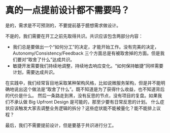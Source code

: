 # 真的一点提前设计都不需要吗？

是的，需求是不可预测的，不要提前基于臆想需求做设计。

不是的，我们需要在开工之前先取得共识。共识应该包含两部分内容：

* 我们总是要做出一个“如何分工”的决定，才能开始工作。没有完美的决定，Autonomy/Consistency/Feedback 三个方面总是有被取舍掉的方面。但是我们要对“取舍了什么”达成共识。
* 敏捷开发需要我们持续地调整，持续地去响应变化。“如何保持敏捷”同样需要计划，需要达成共识。

在实践中，我们经常盲目地采取某种架构风格，比如说微服务架构，但是并不能明确地说出这个做法是“取舍了什么”。既不知道是为了获得什么收益，也不知道背后的代价是什么。
然后一条路走到黑，没有反思的节点，没有项目的复盘。如果我们不承认做 Big Upfront Design 是可能的，那至少要有日常反思的计划。
什么症状应该触发大家去调整业务逻辑的拆分？这些症状能不能被量化？能不能排上议程？

最后，我们不需要提前设计，但是要基于共识进行分工。